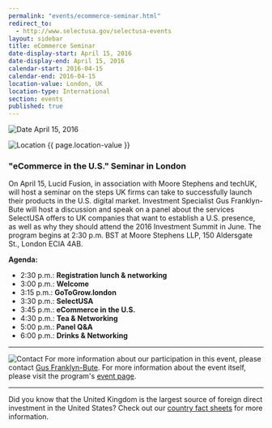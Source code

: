 ```yaml
---
permalink: "events/ecommerce-seminar.html"
redirect_to:
  - http://www.selectusa.gov/selectusa-events
layout: sidebar
title: eCommerce Seminar
date-display-start: April 15, 2016
date-display-end: April 15, 2016
calendar-start: 2016-04-15
calendar-end: 2016-04-15
location-value: London, UK
location-type: International
section: events
published: true
---
```


![Date](https://google.github.io/material-design-icons/action/svg/design/ic_event_24px.svg "Date") April 15, 2016

![Location](http://google.github.io/material-design-icons/social/svg/design/ic_location_city_24px.svg "Location") {{ page.location-value }}

### "eCommerce in the U.S." Seminar in London

On April 15, Lucid Fusion, in association with Moore Stephens and techUK, will host a seminar on the steps UK firms can take to successfully launch their products in the U.S. digital market. Investment Specialist Gus Franklyn-Bute will host a discussion and speak on a panel about the services SelectUSA offers to UK companies that want to establish a U.S. presence, as well as why they should attend the 2016 Investment Summit in June. The program begins at 2:30 p.m. BST at Moore Stephens LLP, 150 Aldersgate St., London ECIA 4AB.


**Agenda:**

* 2:30 p.m.: **Registration lunch & networking**
* 3:00 p.m.: **Welcome**
* 3:15 p.m.: **GoToGrow.london**
* 3:30 p.m.: **SelectUSA**
* 3:45 p.m.: **eCommerce in the U.S.**
* 4:30 p.m.: **Tea & Networking**
* 5:00 p.m.: **Panel Q&A**
* 6:00 p.m.: **Drinks & Networking**

---

![Contact](https://google.github.io/material-design-icons/action/svg/design/ic_question_answer_24px.svg "Contact") For more information about our participation in this event, please contact [Gus Franklyn-Bute](mailto:gus.franklyn-bute@trade.gov?Subject=SelectUSA%20at%20eCommerce%20Event%20Info%20Request). For more information about the event itself, please visit the program's [event page](https://www.eventbrite.com/e/ecommerce-in-the-us10-steps-for-digital-success-tickets-22428663737).

---

Did you know that the United Kingdom is the largest source of foreign direct investment in the United States? Check out our [country fact sheets](http://selectusa.commerce.gov/fact-sheets.html) for more information.
